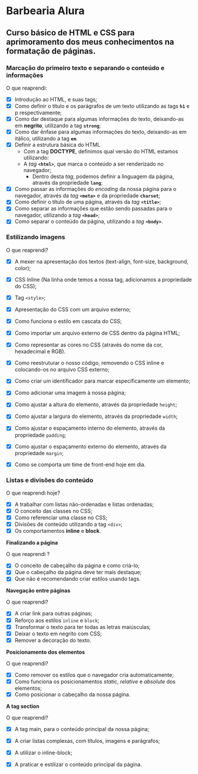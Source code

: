 # Barbearia Alura

## Curso básico de HTML e CSS para aprimoramento dos meus conhecimentos na formatação de páginas.



###  Marcação do primeiro texto e separando o conteúdo e informações

O que reaprendi:

- [x] Introdução ao HTML, e suas tags;
- [x] Como definir o título e os parágrafos de um texto utilizando as tags **`h1`** e p respectivamente;
- [x] Como dar destaque para algumas informações do texto, deixando-as em **negrito**, utilizando a tag **`strong`**;
- [x] Como dar ênfase para algumas informações do texto, deixando-as em itálico, utilizando a tag **`em`**.
- [x] Definir a estrutura básica do HTML
   - Com a tag **DOCTYPE**, definimos qual versão do HTML estamos utilizando: 
   - A *tag* **`<html>`**, que marca o conteúdo a ser renderizado no navegador;
     	- Dentro desta *tag*, podemos definir a linguagem da página, através da propriedade **`lang`**;
- [x] Como passar as informações do *encoding* da nossa página para o navegador, através da *tag* **`<meta>`** e da propriedade **`charset`**;
- [x] Como definir o título de uma página, através da *tag* **`<title>`**;
- [x] Como separar as informações que estão sendo passadas para o navegador, utilizando a *tag* **`<head>`**;
- [x] Como separar o conteúdo da página, utilizando a *tag* **`<body>`**.

### Estilizando imagens 

O que reaprendi?

- [x] A mexer na apresentação dos textos (text-align, font-size, background, color);
- [x] CSS Inline (Na linha onde temos a nossa tag, adicionamos a propriedade do CSS);
- [x] Tag `<style>`; 
- [x] Apresentação do CSS com um arquivo externo;
- [x] Como funciona o estilo em cascata do CSS;
- [x] Como importar um arquivo externo de CSS dentro da página HTML;
- [x] Como representar as cores no CSS (através do nome da cor, hexadecimal e RGB).

- [x] Como reestruturar o nosso código, removendo o CSS inline e colocando-os no arquivo CSS externo;
- [x] Como criar um identificador para marcar especificamente um elemento;
- [x] Como adicionar uma imagem à nossa página;
- [x] Como ajustar a altura do elemento, através da propriedade `height`;
- [x] Como ajustar a largura do elemento, através da propriedade `width`;
- [x] Como ajustar o espaçamento interno do elemento, através da propriedade `padding`;
- [x] Como ajustar o espaçamento externo do elemento, através da propriedade `margin`;
- [x] Como se comporta um time de front-end hoje em dia.

### Listas e divisões do conteúdo

O que reaprendi hoje?

- [x] A trabalhar com listas não-ordenadas e listas ordenadas;
- [x] O conceito das classes no CSS;
- [x] Como referenciar uma classe no CSS;
- [x] Divisões de conteúdo utilizando a tag `<div>`;
- [x] Os comportamentos **inline** e **block**.

**Finalizando a página**

O que reaprendi ?

- [x] O conceito de cabeçalho da página e como criá-lo;
- [x] Que o cabeçalho da página deve ter mais destaque;
- [x] Que não é recomendando criar estilos usando tags.

**Navegação entre páginas**

O que reaprendi?

- [x] A criar link para outras páginas;
- [x] Reforço aos estilos `inline` e `block`;
- [x] Transformar o texto para ter todas as letras  maiúsculas;
- [x] Deixar o texto em negrito com CSS;
- [x] Remover a decoração do texto.

**Posicionamento dos elementos**

O que reaprendi?

- [x] Como remover os estilos que o navegador cria automaticamente;
- [x] Como funciona os posicionamentos *static*, *relative* e *absolute* dos elementos;
- [x] Como posicionar o cabeçalho da nossa página.

**A tag section**

O que reaprendi?

- [x] A tag main, para o conteúdo principal da nossa página;
- [x] A criar listas complexas, com títulos, imagens e parágrafos;
- [x] A utilizar o inline-block;
- [x] A praticar e estilizar o conteúdo principal da página.

